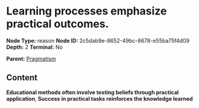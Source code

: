 # Learning processes emphasize practical outcomes.

**Node Type:** reason
**Node ID:** 2c5dab9e-8652-49bc-8678-e55ba75f4d09
**Depth:** 2
**Terminal:** No

**Parent:** [Pragmatism](pragmatism.md)

## Content

**Educational methods often involve testing beliefs through practical application**, **Success in practical tasks reinforces the knowledge learned**
